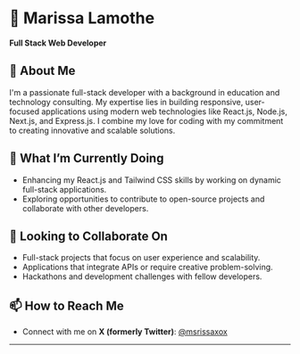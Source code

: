 # 🌟 Marissa Lamothe  
**Full Stack Web Developer**  

## 👀 About Me  
I'm a passionate full-stack developer with a background in education and technology consulting. My expertise lies in building responsive, user-focused applications using modern web technologies like React.js, Node.js, Next.js, and Express.js. I combine my love for coding with my commitment to creating innovative and scalable solutions.  

## 🌱 What I’m Currently Doing  
- Enhancing my React.js and Tailwind CSS skills by working on dynamic full-stack applications.  
- Exploring opportunities to contribute to open-source projects and collaborate with other developers.  

## 👋 Looking to Collaborate On  
- Full-stack projects that focus on user experience and scalability.  
- Applications that integrate APIs or require creative problem-solving.  
- Hackathons and development challenges with fellow developers.  

## 📫 How to Reach Me  
- Connect with me on **X (formerly Twitter)**: [@msrissaxox](https://twitter.com/msrissaxox)  

---

<!---
msrissaxox/msrissaxox is a ✨ special ✨ repository because its `README.md` (this file) appears on your GitHub profile.
You can click the Preview link to take a look at your changes.
--->
